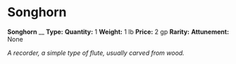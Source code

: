 # Songhorn

**Songhorn**
__
**Type:** 
**Quantity:** 1
**Weight:** 1 lb
**Price:** 2 gp
**Rarity:** 
**Attunement:** None

*A recorder, a simple type of flute, usually carved from wood.*